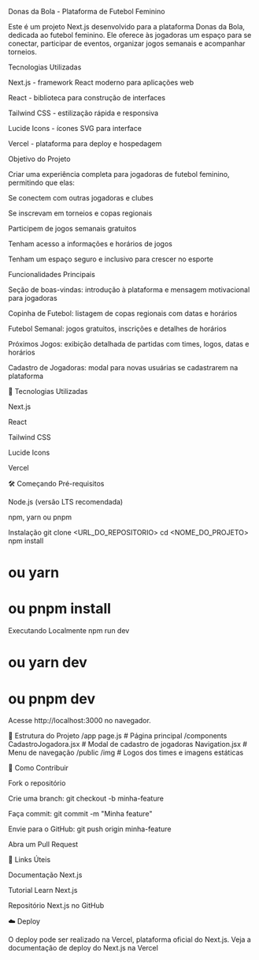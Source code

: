 Donas da Bola - Plataforma de Futebol Feminino

Este é um projeto Next.js desenvolvido para a plataforma Donas da Bola, dedicada ao futebol feminino. Ele oferece às jogadoras um espaço para se conectar, participar de eventos, organizar jogos semanais e acompanhar torneios.


Tecnologias Utilizadas

Next.js - framework React moderno para aplicações web

React - biblioteca para construção de interfaces

Tailwind CSS - estilização rápida e responsiva

Lucide Icons - ícones SVG para interface

Vercel - plataforma para deploy e hospedagem


Objetivo do Projeto

Criar uma experiência completa para jogadoras de futebol feminino, permitindo que elas:

Se conectem com outras jogadoras e clubes

Se inscrevam em torneios e copas regionais

Participem de jogos semanais gratuitos

Tenham acesso a informações e horários de jogos

Tenham um espaço seguro e inclusivo para crescer no esporte


Funcionalidades Principais

Seção de boas-vindas: introdução à plataforma e mensagem motivacional para jogadoras

Copinha de Futebol: listagem de copas regionais com datas e horários

Futebol Semanal: jogos gratuitos, inscrições e detalhes de horários

Próximos Jogos: exibição detalhada de partidas com times, logos, datas e horários

Cadastro de Jogadoras: modal para novas usuárias se cadastrarem na plataforma


🚀 Tecnologias Utilizadas

Next.js

React

Tailwind CSS

Lucide Icons

Vercel

🛠️ Começando
Pré-requisitos

Node.js (versão LTS recomendada)

npm, yarn ou pnpm

Instalação
git clone <URL_DO_REPOSITORIO>
cd <NOME_DO_PROJETO>
npm install
# ou yarn
# ou pnpm install

Executando Localmente
npm run dev
# ou yarn dev
# ou pnpm dev


Acesse http://localhost:3000
 no navegador.

📂 Estrutura do Projeto
/app
  page.js                   # Página principal
/components
  CadastroJogadora.jsx      # Modal de cadastro de jogadoras
  Navigation.jsx            # Menu de navegação
/public
  /img                      # Logos dos times e imagens estáticas

🤝 Como Contribuir

Fork o repositório

Crie uma branch: git checkout -b minha-feature

Faça commit: git commit -m "Minha feature"

Envie para o GitHub: git push origin minha-feature

Abra um Pull Request

🔗 Links Úteis

Documentação Next.js

Tutorial Learn Next.js

Repositório Next.js no GitHub

☁️ Deploy

O deploy pode ser realizado na Vercel, plataforma oficial do Next.js.
Veja a documentação de deploy do Next.js na Vercel
